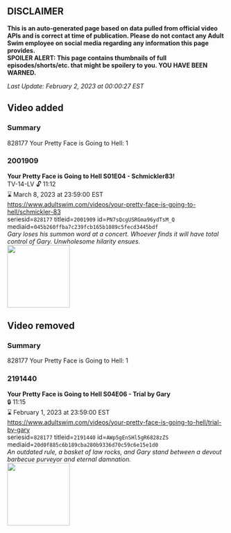 ## DISCLAIMER
**This is an auto-generated page based on data pulled from official video APIs and is correct at time of publication. Please do not contact any Adult Swim employee on social media regarding any information this page provides.**  
**SPOILER ALERT: This page contains thumbnails of full episodes/shorts/etc. that might be spoilery to you. YOU HAVE BEEN WARNED.**  

_Last Update: February 2, 2023 at 00:00:27 EST_
## Video added
### Summary
828177 Your Pretty Face is Going to Hell: 1  
### 2001909
**Your Pretty Face is Going to Hell S01E04 - Schmickler83!**  
TV-14-LV 🔓 11:12  
⌛ March 8, 2023 at 23:59:00 EST  
https://www.adultswim.com/videos/your-pretty-face-is-going-to-hell/schmickler-83  
seriesid=`828177` titleid=`2001909` id=`PN7sQcgUSRGma96ydTsM_Q` mediaid=`045b260ffba7c239fcb165b1089c5fecd3445bdf`  
_Gary loses his summon word at a concert. Whoever finds it will have total control of Gary. Unwholesome hilarity ensues._  
<a href="https://i.cdn.turner.com/adultswim/big/video/episode-thumbs-16x9/ypf_cc_104_pt1_cc_ydhud-06.jpg"><img src="https://i.cdn.turner.com/adultswim/big/video/episode-thumbs-16x9/ypf_cc_104_pt1_cc_ydhud-06.jpg" height="144px" /></a>
## Video removed
### Summary
828177 Your Pretty Face is Going to Hell: 1  
### 2191440
**Your Pretty Face is Going to Hell S04E06 - Trial by Gary**  
 🔒 11:15  
⌛ February 1, 2023 at 23:59:00 EST  
https://www.adultswim.com/videos/your-pretty-face-is-going-to-hell/trial-by-gary  
seriesid=`828177` titleid=`2191440` id=`AWp5gEnSHl5gR6828zZS` mediaid=`20d0f885c6b189cba280b9336d70c59c6e15e1d0`  
_An outdated rule, a basket of law rocks, and Gary stand between a devout barbecue purveyor and eternal damnation._  
<a href="https://i.cdn.turner.com/adultswim/big/image-upload/thumbnails/thumb-2_image-155802479320520.jpg"><img src="https://i.cdn.turner.com/adultswim/big/image-upload/thumbnails/thumb-2_image-155802479320520.jpg" height="144px" /></a>
